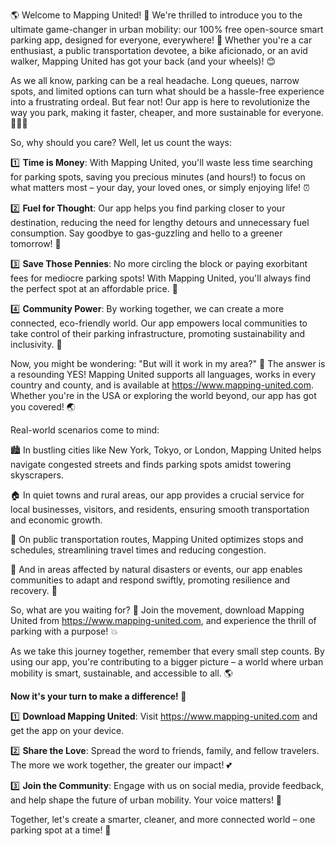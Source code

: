 🌎 Welcome to Mapping United! 🚀 We're thrilled to introduce you to the ultimate game-changer in urban mobility: our 100% free open-source smart parking app, designed for everyone, everywhere! 🌟 Whether you're a car enthusiast, a public transportation devotee, a bike aficionado, or an avid walker, Mapping United has got your back (and your wheels)! 😊

As we all know, parking can be a real headache. Long queues, narrow spots, and limited options can turn what should be a hassle-free experience into a frustrating ordeal. But fear not! Our app is here to revolutionize the way you park, making it faster, cheaper, and more sustainable for everyone. 🚗💸🌟

So, why should you care? Well, let us count the ways:

1️⃣ **Time is Money**: With Mapping United, you'll waste less time searching for parking spots, saving you precious minutes (and hours!) to focus on what matters most – your day, your loved ones, or simply enjoying life! ⏰

2️⃣ **Fuel for Thought**: Our app helps you find parking closer to your destination, reducing the need for lengthy detours and unnecessary fuel consumption. Say goodbye to gas-guzzling and hello to a greener tomorrow! 🌳

3️⃣ **Save Those Pennies**: No more circling the block or paying exorbitant fees for mediocre parking spots! With Mapping United, you'll always find the perfect spot at an affordable price. 💸

4️⃣ **Community Power**: By working together, we can create a more connected, eco-friendly world. Our app empowers local communities to take control of their parking infrastructure, promoting sustainability and inclusivity. 🌈

Now, you might be wondering: "But will it work in my area?" 🤔 The answer is a resounding YES! Mapping United supports all languages, works in every country and county, and is available at https://www.mapping-united.com. Whether you're in the USA or exploring the world beyond, our app has got you covered! 🌏

Real-world scenarios come to mind:

🏙️ In bustling cities like New York, Tokyo, or London, Mapping United helps navigate congested streets and finds parking spots amidst towering skyscrapers.

🏠 In quiet towns and rural areas, our app provides a crucial service for local businesses, visitors, and residents, ensuring smooth transportation and economic growth.

🚂 On public transportation routes, Mapping United optimizes stops and schedules, streamlining travel times and reducing congestion.

💪 And in areas affected by natural disasters or events, our app enables communities to adapt and respond swiftly, promoting resilience and recovery. 🌈

So, what are you waiting for? 🤔 Join the movement, download Mapping United from https://www.mapping-united.com, and experience the thrill of parking with a purpose! 💥

As we take this journey together, remember that every small step counts. By using our app, you're contributing to a bigger picture – a world where urban mobility is smart, sustainable, and accessible to all. 🌎

**Now it's your turn to make a difference! 🌟**

1️⃣ **Download Mapping United**: Visit https://www.mapping-united.com and get the app on your device.

2️⃣ **Share the Love**: Spread the word to friends, family, and fellow travelers. The more we work together, the greater our impact! 💕

3️⃣ **Join the Community**: Engage with us on social media, provide feedback, and help shape the future of urban mobility. Your voice matters! 📢

Together, let's create a smarter, cleaner, and more connected world – one parking spot at a time! 🌟